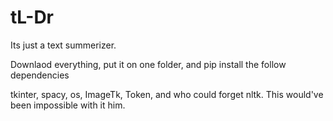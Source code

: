 # tL-Dr

Its just a text summerizer.

Downlaod everything, put it on one folder, and pip install the follow dependencies

tkinter, spacy, os, ImageTk, Token, and who could forget nltk. This would've been impossible with it him.
